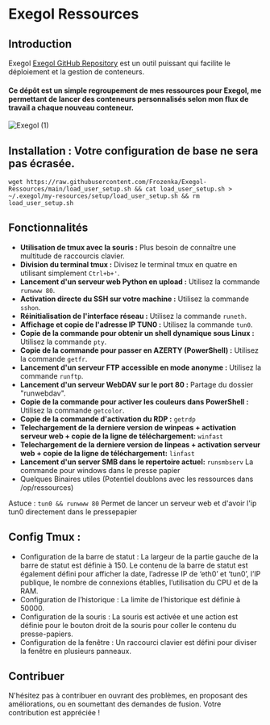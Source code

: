 # Exegol Ressources


## Introduction
Exegol [Exegol GitHub Repository](https://github.com/ThePorgs/Exegol) est un outil puissant qui facilite le déploiement et la gestion de conteneurs. 

#### Ce dépôt est un simple regroupement de mes ressources pour Exegol, me permettant de lancer des conteneurs personnalisés selon mon flux de travail a chaque nouveau conteneur.


  
![Exegol (1)](https://github.com/Frozenka/Exegol-Ressources/assets/13807685/ceecb3e0-d5c7-4d53-8cbd-ff0223119113)

## Installation : Votre configuration de base ne sera pas écrasée.
`wget https://raw.githubusercontent.com/Frozenka/Exegol-Ressources/main/load_user_setup.sh && cat load_user_setup.sh > ~/.exegol/my-resources/setup/load_user_setup.sh && rm load_user_setup.sh `
## Fonctionnalités
- **Utilisation de tmux avec la souris :** Plus besoin de connaître une multitude de raccourcis clavier.
- **Division du terminal tmux :** Divisez le terminal tmux en quatre en utilisant simplement `Ctrl+b+'`.
- **Lancement d'un serveur web Python en upload :** Utilisez la commande `runwww 80`.
- **Activation directe du SSH sur votre machine :** Utilisez la commande `sshon`.
- **Réinitialisation de l'interface réseau :** Utilisez la commande `runeth`.
- **Affichage et copie de l'adresse IP TUN0 :** Utilisez la commande `tun0`.
- **Copie de la commande pour obtenir un shell dynamique sous Linux :** Utilisez la commande `pty`.
- **Copie de la commande pour passer en AZERTY (PowerShell) :** Utilisez la commande `getfr`.
- **Lancement d'un serveur FTP accessible en mode anonyme :** Utilisez la commande `runftp`.
- **Lancement d'un serveur WebDAV sur le port 80 :** Partage du dossier "runwebdav".
- **Copie de la commande pour activer les couleurs dans PowerShell :** Utilisez la commande `getcolor`.
- **Copie de la  commande d'activation du RDP :** `getrdp`
- **Telechargement de la derniere version de winpeas + activation serveur web + copie de la ligne de téléchargement:**  `winfast`
- **Telechargement de la derniere version de linpeas + activation serveur web + copie de la ligne de téléchargement:**  `linfast`
- **Lancement d'un server SMB dans le repertoire actuel:** `runsmbserv` La commande pour windows dans le presse papier
- Quelques Binaires utiles (Potentiel doublons avec les ressources dans /op/ressources)
  
  
 Astuce :
 `tun0 && runwww 80` Permet de lancer un serveur web et d'avoir l'ip tun0 directement dans le pressepapier 
  
## Config Tmux :
- Configuration de la barre de statut : La largeur de la partie gauche de la barre de statut est définie à 150. Le contenu de la barre de statut est également défini pour afficher la date, l’adresse IP de ‘eth0’ et ‘tun0’, l’IP publique, le nombre de connexions établies, l’utilisation du CPU et de la RAM.
- Configuration de l’historique : La limite de l’historique est définie à 50000.
- Configuration de la souris : La souris est activée et une action est définie pour le bouton droit de la souris pour coller le contenu du presse-papiers.
- Configuration de la fenêtre : Un raccourci clavier est défini pour diviser la fenêtre en plusieurs panneaux.


## Contribuer
N'hésitez pas à contribuer en ouvrant des problèmes, en proposant des améliorations, ou en soumettant des demandes de fusion. Votre contribution est appréciée !
